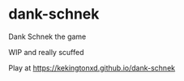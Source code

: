 # dank-schnek

Dank Schnek the game

WIP and really scuffed

Play at https://kekingtonxd.github.io/dank-schnek
